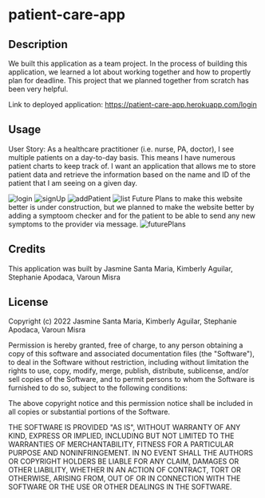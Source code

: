 # patient-care-app

## Description

We built this application as a team project. In the process of building this application, we learned a lot about working together and how to propertly plan for deadline. This project that we planned together from scratch has been very helpful. 

Link to deployed application: https://patient-care-app.herokuapp.com/login

## Usage

User Story: As a healthcare practitioner (i.e. nurse, PA, doctor), I see multiple patients on a day-to-day basis. This means I have numerous patient charts to keep track of. I want an application that allows me to store patient data and retrieve the information based on the name and ID of the patient that I am seeing on a given day.

![login](https://user-images.githubusercontent.com/87666809/148590956-99dbae9a-56e1-4b1c-968a-670aae6600a0.PNG)
![signUp](https://user-images.githubusercontent.com/87666809/148591129-1c9c4ad8-1c87-4d06-aab4-0d7e2844c970.PNG)
![addPatient](https://user-images.githubusercontent.com/87666809/148592050-3a696481-c208-48fd-ba5e-ad3d9593d1c5.PNG)
![list](https://user-images.githubusercontent.com/87666809/148592132-8ee226ae-ac80-4715-be3f-a5aa2988e751.PNG)
Future Plans to make this website better is under construction, but we planned to make the website better by adding a symptoom checker and for the patient to be able to send any new symptoms to the provider via message.
![futurePlans](https://user-images.githubusercontent.com/87666809/148592262-13965305-64d4-46c1-b0b5-803e8ecea496.PNG)


## Credits

This application was built by Jasmine Santa Maria, Kimberly Aguilar, Stephanie Apodaca, Varoun Misra 

## License

Copyright (c) 2022 Jasmine Santa Maria, Kimberly Aguilar, Stephanie Apodaca, Varoun Misra 

Permission is hereby granted, free of charge, to any person obtaining a copy of this software and associated documentation files (the "Software"), to deal in the Software without restriction, including without limitation the rights to use, copy, modify, merge, publish, distribute, sublicense, and/or sell copies of the Software, and to permit persons to whom the Software is furnished to do so, subject to the following conditions:

The above copyright notice and this permission notice shall be included in all copies or substantial portions of the Software.

THE SOFTWARE IS PROVIDED "AS IS", WITHOUT WARRANTY OF ANY KIND, EXPRESS OR IMPLIED, INCLUDING BUT NOT LIMITED TO THE WARRANTIES OF MERCHANTABILITY, FITNESS FOR A PARTICULAR PURPOSE AND NONINFRINGEMENT. IN NO EVENT SHALL THE AUTHORS OR COPYRIGHT HOLDERS BE LIABLE FOR ANY CLAIM, DAMAGES OR OTHER LIABILITY, WHETHER IN AN ACTION OF CONTRACT, TORT OR OTHERWISE, ARISING FROM, OUT OF OR IN CONNECTION WITH THE SOFTWARE OR THE USE OR OTHER DEALINGS IN THE SOFTWARE.

